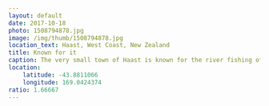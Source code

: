```yaml
---
layout: default
date: 2017-10-18
photo: 1508794878.jpg
image: /img/thumb/1508794878.jpg
location_text: Haast, West Coast, New Zealand
title: Known for it
caption: The very small town of Haast is known for the river fishing of the whitebait. It is their main economy and everything turns around that, even the lottery for the local sport club! Look at the prizes! hahaha
location:
    latitude: -43.8811066
    longitude: 169.0424374
ratio: 1.66667
---
```

